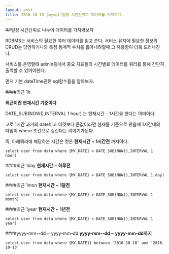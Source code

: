 ```yaml
---
layout: post
title: 2016-10-13-[mysql]일정 시간단위로 데이터를 가져오기. 
---
```


##일정 시간단위로 나누어 데이터를 가져와보자


RDBMS는 서비스의 필요한 여러 데이터를 읽고 쓴다. 서비스 유지에 필요한 정보의 CRUD는 당연하거니와 특정 통계적 수치를 뽑아내려할때 그 유용함이 더욱 드러나진다.

서비스를 운영할떄 admin등에서 중요 지표들의 시간별로 데이터를 쿼리를 통해 간단히 출력할 수 있어야한다.

먼저 기본 dateTime관련 sql함수들을 알아보자.


####최근 1h

**최근이란 현재시간 기준이다**



DATE_SUB(NOW(),INTERVAL 1 hour) 는 현재시간 - 1시간을 한다는 의미이다.

고로 1시간 과거의 date이고 이것보다 큰값이라면 현재를 기준으로 봤을때 1시간내의 타임이 where 조건으로 걸린다는 이야기가된다.

즉, 아래쿼리에 해당하는 시간은 컷은  **현재시간 ~ 1시간전** 까지이다.

~~~
select user from data where {MY_DATE} > DATE_SUB(NOW(),INTERVAL 1 hour)
~~~

####최근 1day
 **현재시간 ~ 하루전** 

~~~
select user from data where {MY_DATE} > DATE_SUB(NOW(),INTERVAL 1 day)
~~~

####최근 1mon
 **현재시간 ~ 1달전**

~~~
select user from data where {MY_DATE} > DATE_SUB(NOW(),INTERVAL 1 month)
~~~

####최근 1year
 **현재시간 ~ 1년전**

~~~
select user from data where {MY_DATE} > DATE_SUB(NOW(),INTERVAL 1 year)
~~~
  



####yyyy-mm--dd ~ yyyy-mm-dd
 **yyyy-mm--dd ~ yyyy-mm-dd까지**

~~~
select user from data where {MY_DATE1} between '2016-10-10' and '2016-10-13'
~~~




